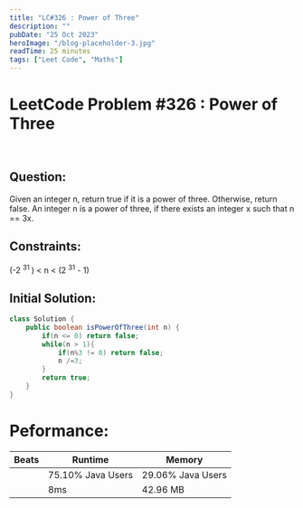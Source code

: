 ```yaml
---
title: "LC#326 : Power of Three"
description: ""
pubDate: "25 Oct 2023"
heroImage: "/blog-placeholder-3.jpg"
readTime: 25 minutes
tags: ["Leet Code", "Maths"]
---
```


# <b> LeetCode Problem #326 : Power of Three </b>

<br>

## Question: <br/>

<p class="pl-6">
    Given an integer n, return true if it is a power of three. Otherwise, return false.
    An integer n is a power of three, if there exists an integer x such that n == 3x.
</p>

## Constraints: <br/>

<p class="ml-6 bg-slate-300 rounded-md w-fit px-4">
(-2 <sup> 31 </sup>) < n < (2 <sup>31</sup> - 1)
</p>

## Initial Solution:

```java
class Solution {
    public boolean isPowerOfThree(int n) {
        if(n <= 0) return false;
        while(n > 1){
            if(n%3 != 0) return false;
            n /=3;
        }
        return true;
    }
}
```

# Peformance:

| Beats | Runtime           | Memory            |
| ----- | ----------------- | ----------------- |
|       | 75.10% Java Users | 29.06% Java Users |
|       | 8ms               | 42.96 MB          |
